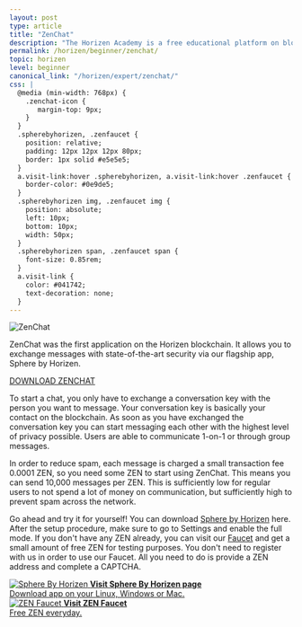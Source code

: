 ```yaml
---
layout: post
type: article
title: "ZenChat"
description: "The Horizen Academy is a free educational platform on blockchain technology, cryptocurrency, and privacy. In this article, we discuss ZenChat at a beginner level. ZenChat was the first application on the Horizen blockchain."
permalink: /horizen/beginner/zenchat/
topic: horizen
level: beginner
canonical_link: "/horizen/expert/zenchat/"
css: |
  @media (min-width: 768px) {
    .zenchat-icon {
       margin-top: 9px;
    }
  }
  .spherebyhorizen, .zenfaucet {
    position: relative;
    padding: 12px 12px 12px 80px;
    border: 1px solid #e5e5e5;
  }
  a.visit-link:hover .spherebyhorizen, a.visit-link:hover .zenfaucet {
    border-color: #0e9de5;
  }
  .spherebyhorizen img, .zenfaucet img {
    position: absolute;
    left: 10px;
    bottom: 10px;
    width: 50px;
  }
  .spherebyhorizen span, .zenfaucet span {
    font-size: 0.85rem;
  }
  a.visit-link {
    color: #041742;
    text-decoration: none;
  }
---
```


<div class="row mb-3">
    <div class="col-md-3 col-lg-2">
        <img src="/assets/post_files/horizen/beginner/zenchat/zenchat-icon.svg" alt="ZenChat" class="zenchat-icon lead-icon"/>
    </div>
    <div class="col-md-9 col-lg-10 lead">
        <p>
            ZenChat was the first application on the Horizen blockchain. It allows you to exchange messages with state-of-the-art security via our flagship app, Sphere by Horizen.
        </p>
        <p class="mb-0">
            <a class="btn btn-info" href="https://www.horizen.global/zenchat/" target="_blank">DOWNLOAD ZENCHAT</a>
        </p>
    </div>
</div>

To start a chat, you only have to exchange a conversation key with the person you want to message. Your conversation key is basically your contact on the blockchain. As soon as you have exchanged the conversation key you can start messaging each other with the highest level of privacy possible. Users are able to communicate 1-on-1 or through group messages.

In order to reduce spam, each message is charged a small transaction fee 0.0001 ZEN, so you need some ZEN to start using ZenChat. This means you can send 10,000 messages per ZEN. This is sufficiently low for regular users to not spend a lot of money on communication, but sufficiently high to prevent spam across the network.

Go ahead and try it for yourself! You can download [Sphere by Horizen](https://www.horizen.global/spherebyhorizen/) here. After the setup procedure, make sure to go to Settings and enable the full mode. If you don't have any ZEN already, you can visit our [Faucet](https://getzen.cash/) and get a small amount of free ZEN for testing purposes. You don't need to register with us in order to use our Faucet. All you need to do is provide a ZEN address and complete a CAPTCHA.

<div class="row mt-4">
    <div class="col-md-6 mt-5">
        <a href="https://www.horizen.global/spherebyhorizen/" target="_blank" class="visit-link">
            <div class="spherebyhorizen">
                <img src="/assets/post_files/horizen/beginner/zenchat/SbH.svg" alt="Sphere By Horizen"/>
                <strong>Visit Sphere By Horizen page</strong><br/>
                <span>Download app on your Linux, Windows or Mac.</span>
            </div>
        </a>
    </div>
    <div class="col-md-6 mt-5">
        <a href="https://getzen.cash/" target="_blank" class="visit-link">
            <div class="zenfaucet">
                <img src="/assets/post_files/horizen/beginner/zenchat/faucet.svg" alt="ZEN Faucet"/>
                <strong>Visit ZEN Faucet</strong><br/>
                <span>Free ZEN everyday.</span>
            </div>
        </a>
    </div>
</div>

